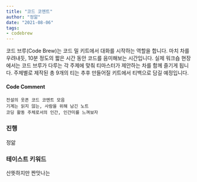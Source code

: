 ```yaml
---
title: "코드 코멘트"
author: "정앎"
date: "2021-08-06"
tags:
- codebrew
---
```


코드 브루(Code Brew)는 코드 밀 키트에서 대화를 시작하는 역할을 합니다. 
마치 차를 우려내듯, 10분 정도의 짧은 시간 동안 코드를 음미해보는 시간입니다. 
실제 워크숍 현장에서는 코드 브루가 다루는 각 주제에 맞춰 티마스터가 제안하는 차를 함께 즐기게 됩니다. 
주제별로 제작된 총 9개의 티는 추후 만들어질 키트에서 티백으로 담길 예정입니다. 

#### Code Comment

    전설의 웃픈 코드 코멘트 모음 
    기계는 읽지 않는, 사람을 위해 남긴 노트  
    코딩 활동 주체로서의 인간, 인간미를 느껴보자 

### 진행 
정앎

### 테이스트 키워드  
산뜻하지만 짠맛나는 
